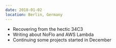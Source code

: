 ```yaml
---
date: 2018-01-02
location: Berlin, Germany
---
```

* Recovering from the hectic 34C3
* Writing about NoFlo and AWS Lambda
* Continuing some projects started in December
